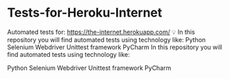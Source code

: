 # Tests-for-Heroku-Internet
Automated tests for: https://the-internet.herokuapp.com/  💡 In this repository you will find automated tests using technology like:  Python Selenium Webdriver Unittest framework PyCharm
In this repository you will find automated tests using technology like:

Python
Selenium Webdriver
Unittest framework
PyCharm
